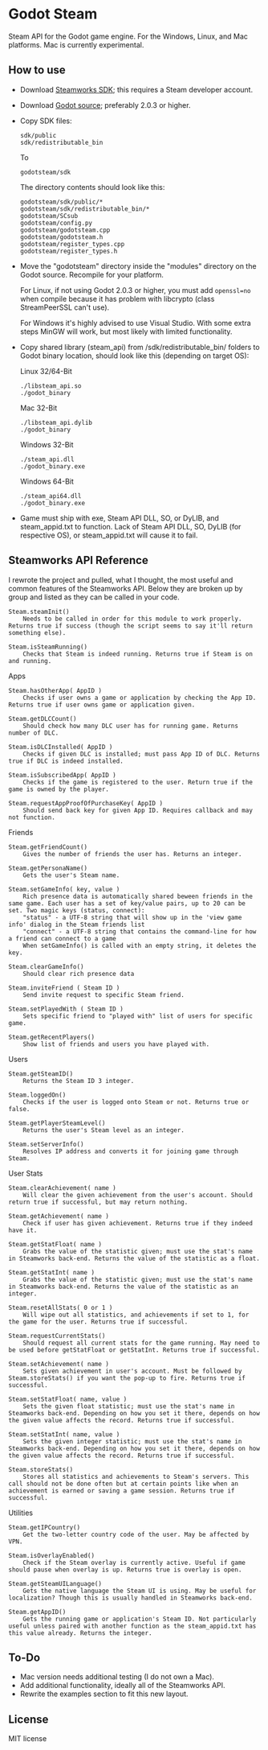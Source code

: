 # Godot Steam
Steam API for the Godot game engine. For the Windows, Linux, and Mac platforms. Mac is currently experimental.

How to use
----------
- Download [Steamworks SDK](https://partner.steamgames.com); this requires a Steam developer account.
- Download [Godot source](https://github.com/godotengine/godot); preferably 2.0.3 or higher. 
- Copy SDK files:

  ```
  sdk/public
  sdk/redistributable_bin
  ```
  To
  ```
  godotsteam/sdk
  ```
  The directory contents should look like this:
  ```
  godotsteam/sdk/public/*
  godotsteam/sdk/redistributable_bin/*
  godotsteam/SCsub
  godotsteam/config.py
  godotsteam/godotsteam.cpp
  godotsteam/godotsteam.h
  godotsteam/register_types.cpp
  godotsteam/register_types.h
  ```
- Move the "godotsteam" directory inside the "modules" directory on the Godot source. Recompile for your platform.

  For Linux, if not using Godot 2.0.3 or higher, you must add ```openssl=no``` when compile because it has problem with libcrypto (class StreamPeerSSL can't use).
  
  For Windows it's highly advised to use Visual Studio. With some extra steps MinGW will work, but most likely with limited functionality.

- Copy shared library (steam_api) from /sdk/redistributable_bin/ folders to Godot binary location, should look like this (depending on target OS):

  Linux 32/64-Bit
  ```
  ./libsteam_api.so
  ./godot_binary
  ```
  Mac 32-Bit
  ```
  ./libsteam_api.dylib
  ./godot_binary
  ```
  Windows 32-Bit
  ```
  ./steam_api.dll
  ./godot_binary.exe
  ```
  Windows 64-Bit
  ```
  ./steam_api64.dll
  ./godot_binary.exe
  ```
- Game must ship with exe, Steam API DLL, SO, or DyLIB, and steam_appid.txt to function. Lack of Steam API DLL, SO, DyLIB (for respective OS), or steam_appid.txt will cause it to fail.

Steamworks API Reference
-------------
I rewrote the project and pulled, what I thought, the most useful and common features of the Steamworks API.  Below they are broken up by group and listed as they can be called in your code.
```
Steam.steamInit()
	Needs to be called in order for this module to work properly. Returns true if success (though the script seems to say it'll return something else).

Steam.isSteamRunning()
	Checks that Steam is indeed running. Returns true if Steam is on and running.
```
Apps
```
Steam.hasOtherApp( AppID )
	Checks if user owns a game or application by checking the App ID. Returns true if user owns game or application given.

Steam.getDLCCount()
	Should check how many DLC user has for running game. Returns number of DLC.

Steam.isDLCInstalled( AppID )
	Checks if given DLC is installed; must pass App ID of DLC. Returns true if DLC is indeed installed.

Steam.isSubscribedApp( AppID )
	Checks if the game is registered to the user. Return true if the game is owned by the player.

Steam.requestAppProofOfPurchaseKey( AppID )
	Should send back key for given App ID. Requires callback and may not function.
```
Friends
```
Steam.getFriendCount()
	Gives the number of friends the user has. Returns an integer.

Steam.getPersonaName()
	Gets the user's Steam name.

Steam.setGameInfo( key, value )
	Rich presence data is automatically shared beween friends in the same game. Each user has a set of key/value pairs, up to 20 can be set. Two magic keys (status, connect):
	"status" - a UTF-8 string that will show up in the 'view game info' dialog in the Steam friends list
	"connect" - a UTF-8 string that contains the command-line for how a friend can connect to a game
	When setGameInfo() is called with an empty string, it deletes the key.

Steam.clearGameInfo()
	Should clear rich presence data

Steam.inviteFriend ( Steam ID )
	Send invite request to specific Steam friend.

Steam.setPlayedWith ( Steam ID )
	Sets specific friend to "played with" list of users for specific game.

Steam.getRecentPlayers()
	Show list of friends and users you have played with.
```
Users
```
Steam.getSteamID()
	Returns the Steam ID 3 integer.

Steam.loggedOn()
	Checks if the user is logged onto Steam or not. Returns true or false.

Steam.getPlayerSteamLevel()
	Returns the user's Steam level as an integer.

Steam.setServerInfo()
	Resolves IP address and converts it for joining game through Steam.
```
User Stats
```
Steam.clearAchievement( name )
	Will clear the given achievement from the user's account. Should return true if successful, but may return nothing.

Steam.getAchievement( name )
	Check if user has given achievement. Returns true if they indeed have it.

Steam.getStatFloat( name )
	Grabs the value of the statistic given; must use the stat's name in Steamworks back-end. Returns the value of the statistic as a float.

Steam.getStatInt( name )
	Grabs the value of the statistic given; must use the stat's name in Steamworks back-end. Returns the value of the statistic as an integer.

Steam.resetAllStats( 0 or 1 )
	Will wipe out all statistics, and achievements if set to 1, for the game for the user. Returns true if successful.

Steam.requestCurrentStats()
	Should request all current stats for the game running. May need to be used before getStatFloat or getStatInt. Returns true if successful.

Steam.setAchievement( name )
	Sets given achievement in user's account. Must be followed by Steam.storeStats() if you want the pop-up to fire. Returns true if successful.

Steam.setStatFloat( name, value )
	Sets the given float statistic; must use the stat's name in Steamworks back-end. Depending on how you set it there, depends on how the given value affects the record. Returns true if successful.

Steam.setStatInt( name, value )
	Sets the given integer statistic; must use the stat's name in Steamworks back-end. Depending on how you set it there, depends on how the given value affects the record. Returns true if successful.

Steam.storeStats()
	Stores all statistics and achievements to Steam's servers. This call should not be done often but at certain points like when an achievement is earned or saving a game session. Returns true if successful.
```
Utilities
```
Steam.getIPCountry()
	Get the two-letter country code of the user. May be affected by VPN.

Steam.isOverlayEnabled()
	Check if the Steam overlay is currently active. Useful if game should pause when overlay is up. Returns true is overlay is open.

Steam.getSteamUILanguage()
	Gets the native language the Steam UI is using. May be useful for localization? Though this is usually handled in Steamworks back-end.

Steam.getAppID()
	Gets the running game or application's Steam ID. Not particularly useful unless paired with another function as the steam_appid.txt has this value already. Returns the integer.
```

To-Do
-------------
- Mac version needs additional testing (I do not own a Mac).
- Add additional functionality, ideally all of the Steamworks API.
- Rewrite the examples section to fit this new layout.

License
-------------
MIT license
